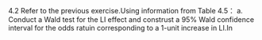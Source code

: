 4.2
Refer to the previous exercise.Using information from Table 4.5：
a. Conduct a Wald test for the LI effect and construst a 95% Wald confidence interval for the odds ratuin corresponding to a 1-unit increase in LI.In